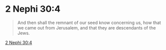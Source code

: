 # 2 Nephi 30:4

> And then shall the remnant of our seed know concerning us, how that we came out from Jerusalem, and that they are descendants of the Jews.

[2 Nephi 30:4](https://www.churchofjesuschrist.org/study/scriptures/bofm/2-ne/30?lang=eng&id=p4#p4)


